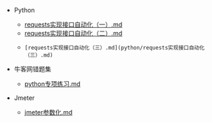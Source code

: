 - Python

  +   [requests实现接口自动化（一）.md](python/requests实现接口自动化（一）.md) 
  +    [requests实现接口自动化（二）.md](python/requests实现接口自动化（二）.md) 
  +     [requests实现接口自动化（三）.md](python/requests实现接口自动化（三）.md) 
- 牛客网错题集
  + [python专项练习.md](牛客网错题集/python专项练习.md) 
- Jmeter
  +  [jmeter参数化.md](jmeter/jmeter参数化.md) 


